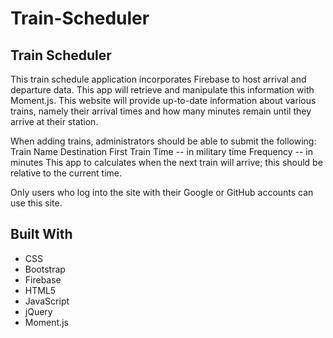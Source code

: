 # Train-Scheduler
## Train Scheduler

This train schedule application incorporates Firebase to host arrival and departure data. This app will retrieve and manipulate this information with Moment.js. This website will provide up-to-date information about various trains, namely their arrival times and how many minutes remain until they arrive at their station.

When adding trains, administrators should be able to submit the following:
Train Name
Destination
First Train Time -- in military time
Frequency -- in minutes
This app to calculates when the next train will arrive; this should be relative to the current time.

Only users who log into the site with their Google or GitHub accounts can use this site. 


## Built With

* CSS
* Bootstrap
* Firebase
* HTML5
* JavaScript
* jQuery
* Moment.js
